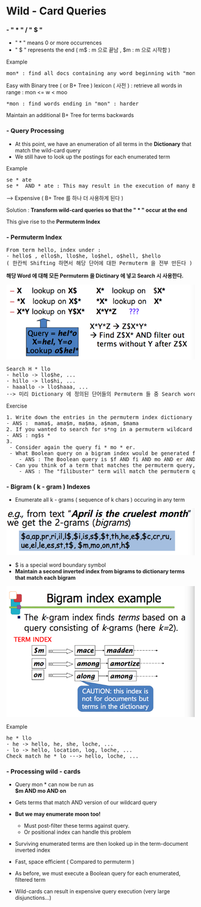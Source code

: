 Wild - Card Queries
==========
### - " * " / " $ "

* " * " means 0 or more occurrences
* " $ " represents the end ( m$ : m 으로 끝남 , $m : m 으로 시작함 )


Example
<pre>
mon* : find all docs containing any word beginning with "mon"
</pre>
Easy with Binary tree ( or B+ Tree ) lexicon ( 사전 ) : retrieve all words in range : mon <= w < moo
<pre>
*mon : find words ending in "mon" : harder
</pre>
Maintain an additional B+ Tree for terms backwards

### - Query Processing

- At this point, we have an enumeration of all terms in the **Dictionary** that match the wild-card query
- We still have to look up the postings for each enumerated term

Example
<pre>
se * ate
se *  AND * ate : This may result in the execution of many Boolean AND queries.
</pre>
--> Expensive ( B+ Tree 를 하나 더 사용하게 된다 )<br>

Solution : **Transform wild-card queries so that the " * " occur at the end**<br>

This give rise to the **Permuterm Index**

### - Permuterm Index

<pre>
From term hello, index under :
- hello$ , ello$h, llo$he, lo$hel, o$hell, $hello 
( 한칸씩 Shifting 하면서 해당 단어에 대한 Permuterm 을 전부 만든다 )
</pre>

**해당 Word 에 대해 모든 Permuterm 을  Dictinary 에 넣고 Search 시 사용한다.**

![screenshot](img/permutermIndex.png)

<pre>
Search H * llo
- hello -> llo$he, ...
- hillo -> llo$hi, ...
- haaallo -> llo$haaa, ...
--> 미리 Dictionary 에 정의된 단어들의 Permuterm 들 중 Search word 가 match 되는 것을 찾는 방식
</pre>

Exercise
<pre>
1. Write down the entries in the permuterm index dictionary that are generated by the term mama.
- ANS :  mama$, ama$m, ma$ma, a$mam, $mama
2. If you wanted to search for s*ng in a permuterm wildcard index, what key(s) would one do the lookup on?
- ANS : ng$s *
3.
 - Consider again the query fi * mo * er.
 - What Boolean query on a bigram index would be generated for this query?
 	- ANS : The Boolean query is $f AND fi AND mo AND er AND r$.
 - Can you think of a term that matches the permuterm query, but does not satisfy this Boolean query?
 	- ANS : The "filibuster" term will match the permuterm query, but does not satisfy this Boolean query
</pre>

### - Bigram ( k - gram ) Indexes

- Enumerate all k - grams ( sequence of k chars ) occuring in any term

![screenshot](img/bigramEx.png)

- $ is a special word boundary symbol
- **Maintain a second inverted index from bigrams to dictionary terms that match each bigram**

![screenshot](img/bigramEx2.png)

Example
<pre>
he * llo
- he -> hello, he, she, loche, ...
- lo -> hello, location, log, loche, ...
Check match he * lo ---> hello, loche, ...
</pre>

### - Processing wild - cards
- Query mon * can now be run as<br>**$m AND mo AND on**

- Gets terms that match AND version of our wildcard query
- **But we may enumerate moon too!**
	- Must post-filter these terms against query.
	- Or positional index can handle this problem
- Surviving enumerated terms are then looked up in the term-document inverted index
- Fast, space efficient ( Compared to permuterm )
- As before, we must execute a Boolean query for each enumerated, filtered term
- Wild-cards can result in expensive query execution (very large disjunctions...)